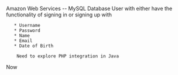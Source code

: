 Amazon Web Services -- MySQL Database
  User with either have the functionality of signing in or signing up with  

       * Username
       * Password
       * Name
       * Email
       * Date of Birth
        
        Need to explore PHP integration in Java 

Now
       
 
       
       
 
